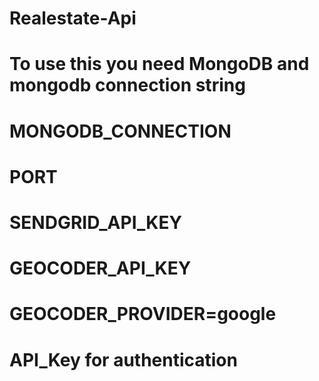 # Realestate-Api

# To use this you need MongoDB and mongodb connection string

# MONGODB_CONNECTION

# PORT

# SENDGRID_API_KEY

# GEOCODER_API_KEY

# GEOCODER_PROVIDER=google

# API_Key for authentication
